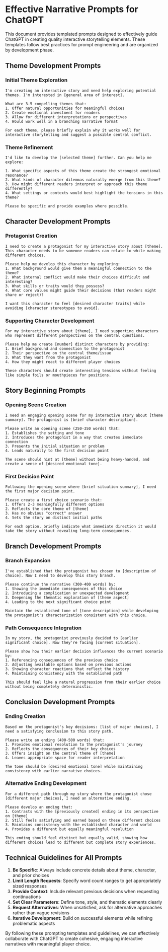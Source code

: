 # Effective Narrative Prompts for ChatGPT

This document provides templated prompts designed to effectively guide ChatGPT in creating quality interactive storytelling elements. These templates follow best practices for prompt engineering and are organized by development phase.

## Theme Development Prompts

### Initial Theme Exploration
```
I'm creating an interactive story and need help exploring potential themes. I'm interested in [general area of interest]. 

What are 3-5 compelling themes that:
1. Offer natural opportunities for meaningful choices
2. Create emotional investment for readers
3. Allow for different interpretations or perspectives
4. Would work well in a branching narrative format

For each theme, please briefly explain why it works well for interactive storytelling and suggest a possible central conflict.
```

### Theme Refinement
```
I'd like to develop the [selected theme] further. Can you help me explore:

1. What specific aspects of this theme create the strongest emotional resonance?
2. What kinds of character dilemmas naturally emerge from this theme?
3. How might different readers interpret or approach this theme differently?
4. What settings or contexts would best highlight the tensions in this theme?

Please be specific and provide examples where possible.
```

## Character Development Prompts

### Protagonist Creation
```
I need to create a protagonist for my interactive story about [theme]. This character needs to be someone readers can relate to while making different choices.

Please help me develop this character by exploring:
1. What background would give them a meaningful connection to the theme?
2. What internal conflict would make their choices difficult and interesting?
3. What skills or traits would they possess?
4. What core values might guide their decisions (that readers might share or reject)?

I want this character to feel [desired character traits] while avoiding [character stereotypes to avoid].
```

### Supporting Character Development
```
For my interactive story about [theme], I need supporting characters who represent different perspectives on the central questions.

Please help me create [number] distinct characters by providing:
1. Brief background and connection to the protagonist
2. Their perspective on the central theme/issue
3. What they want from the protagonist
4. How they might react to different player choices

These characters should create interesting tensions without feeling like simple foils or mouthpieces for positions.
```

## Story Beginning Prompts

### Opening Scene Creation
```
I need an engaging opening scene for my interactive story about [theme summary]. The protagonist is [brief character description].

Please write an opening scene (250-350 words) that:
1. Establishes the setting and tone
2. Introduces the protagonist in a way that creates immediate connection
3. Presents the initial situation or problem
4. Leads naturally to the first decision point

The scene should hint at [theme] without being heavy-handed, and create a sense of [desired emotional tone].
```

### First Decision Point
```
Following the opening scene where [brief situation summary], I need the first major decision point.

Please create a first choice scenario that:
1. Offers 2-3 meaningfully different options
2. Reflects the core theme of [theme]
3. Has no obvious "correct" answer
4. Sets the story on distinct initial paths

For each option, briefly indicate what immediate direction it would take the story without revealing long-term consequences.
```

## Branch Development Prompts

### Branch Expansion
```
I've established that the protagonist has chosen to [description of choice]. Now I need to develop this story branch.

Please continue the narrative (300-400 words) by:
1. Showing the immediate consequences of this choice
2. Introducing a complication or unexpected development
3. Deepening the thematic exploration of [theme aspect]
4. Leading to the next significant choice point

Maintain the established tone of [tone description] while developing the protagonist's characterization consistent with this choice.
```

### Path Consequence Integration
```
In my story, the protagonist previously decided to [earlier significant choice]. Now they're facing [current situation].

Please show how their earlier decision influences the current scenario by:
1. Referencing consequences of the previous choice
2. Adjusting available options based on previous actions
3. Showing character reactions that reflect the history
4. Maintaining consistency with the established path

This should feel like a natural progression from their earlier choice without being completely deterministic.
```

## Conclusion Development Prompts

### Ending Creation
```
Based on the protagonist's key decisions: [list of major choices], I need a satisfying conclusion to this story path.

Please write an ending (400-500 words) that:
1. Provides emotional resolution to the protagonist's journey
2. Reflects the consequences of their key choices
3. Offers insight on the central theme of [theme]
4. Leaves appropriate space for reader interpretation

The tone should be [desired emotional tone] while maintaining consistency with earlier narrative choices.
```

### Alternative Ending Development
```
For a different path through my story where the protagonist chose [different major choices], I need an alternative ending.

Please develop an ending that:
1. Contrasts with the [previously created] ending in its perspective on [theme]
2. Still feels satisfying and earned based on these different choices
3. Maintains consistency with the established character and world
4. Provides a different but equally meaningful resolution

This ending should feel distinct but equally valid, showing how different choices lead to different but complete story experiences.
```

## Technical Guidelines for All Prompts

1. **Be Specific**: Always include concrete details about theme, character, and prior choices
2. **Limit Length Requests**: Specify word count ranges to get appropriately sized responses
3. **Provide Context**: Include relevant previous decisions when requesting continuations
4. **Set Clear Parameters**: Define tone, style, and thematic elements clearly
5. **Request Alternatives**: When unsatisfied, ask for alternative approaches rather than vague revisions
6. **Iterative Development**: Build on successful elements while refining problematic aspects

By following these prompting templates and guidelines, we can effectively collaborate with ChatGPT to create cohesive, engaging interactive narratives with meaningful player choice.